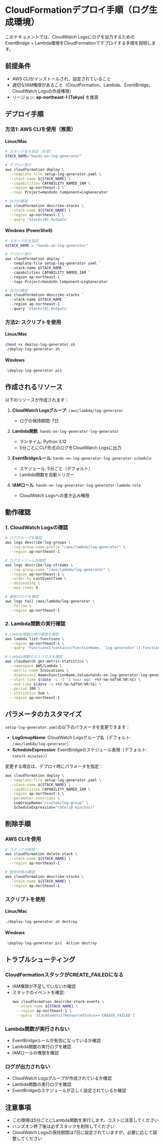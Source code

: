 # CloudFormationデプロイ手順（ログ生成環境）

このドキュメントでは、CloudWatch Logsにログを出力するためのEventBridge + Lambda環境をCloudFormationでデプロイする手順を説明します。

## 前提条件

- AWS CLIがインストールされ、設定されていること
- 適切なIAM権限があること（CloudFormation、Lambda、EventBridge、CloudWatch Logsの作成権限）
- リージョン: **ap-northeast-1 (Tokyo)** を推奨

## デプロイ手順

### 方法1: AWS CLIを使用（推奨）

#### Linux/Mac

```bash
# スタック名を指定（任意）
STACK_NAME="hands-on-log-generator"

# デプロイ実行
aws cloudformation deploy \
  --template-file setup-log-generator.yaml \
  --stack-name ${STACK_NAME} \
  --capabilities CAPABILITY_NAMED_IAM \
  --region ap-northeast-1 \
  --tags Project=HandsOn Component=LogGenerator

# 出力の確認
aws cloudformation describe-stacks \
  --stack-name ${STACK_NAME} \
  --region ap-northeast-1 \
  --query 'Stacks[0].Outputs'
```

#### Windows (PowerShell)

```powershell
# スタック名を指定
$STACK_NAME = "hands-on-log-generator"

# デプロイ実行
aws cloudformation deploy `
  --template-file setup-log-generator.yaml `
  --stack-name $STACK_NAME `
  --capabilities CAPABILITY_NAMED_IAM `
  --region ap-northeast-1 `
  --tags Project=HandsOn Component=LogGenerator

# 出力の確認
aws cloudformation describe-stacks `
  --stack-name $STACK_NAME `
  --region ap-northeast-1 `
  --query 'Stacks[0].Outputs'
```

### 方法2: スクリプトを使用

#### Linux/Mac

```bash
chmod +x deploy-log-generator.sh
./deploy-log-generator.sh
```

#### Windows

```powershell
.\deploy-log-generator.ps1
```

## 作成されるリソース

以下のリソースが作成されます：

1. **CloudWatch Logsグループ**: `/aws/lambda/log-generator`
   - ログの保持期間: 7日

2. **Lambda関数**: `hands-on-log-generator-log-generator`
   - ランタイム: Python 3.12
   - 5分ごとにCLF形式のログをCloudWatch Logsに出力

3. **EventBridgeルール**: `hands-on-log-generator-log-generator-schedule`
   - スケジュール: 5分ごと（デフォルト）
   - Lambda関数を自動トリガー

4. **IAMロール**: `hands-on-log-generator-log-generator-lambda-role`
   - CloudWatch Logsへの書き込み権限

## 動作確認

### 1. CloudWatch Logsの確認

```bash
# ロググループを確認
aws logs describe-log-groups \
  --log-group-name-prefix "/aws/lambda/log-generator" \
  --region ap-northeast-1

# ログストリームを確認
aws logs describe-log-streams \
  --log-group-name "/aws/lambda/log-generator" \
  --region ap-northeast-1 \
  --order-by LastEventTime \
  --descending \
  --max-items 5

# 最新のログを確認
aws logs tail /aws/lambda/log-generator \
  --follow \
  --region ap-northeast-1
```

### 2. Lambda関数の実行確認

```bash
# Lambda関数の実行履歴を確認
aws lambda list-functions \
  --region ap-northeast-1 \
  --query 'Functions[?contains(FunctionName, `log-generator`)].FunctionName'

# Lambda関数のメトリクスを確認
aws cloudwatch get-metric-statistics \
  --namespace AWS/Lambda \
  --metric-name Invocations \
  --dimensions Name=FunctionName,Value=hands-on-log-generator-log-generator \
  --start-time $(date -u -d '1 hour ago' +%Y-%m-%dT%H:%M:%S) \
  --end-time $(date -u +%Y-%m-%dT%H:%M:%S) \
  --period 300 \
  --statistics Sum \
  --region ap-northeast-1
```

## パラメータのカスタマイズ

`setup-log-generator.yaml`の以下のパラメータを変更できます：

- **LogGroupName**: CloudWatch Logsグループ名（デフォルト: `/aws/lambda/log-generator`）
- **ScheduleExpression**: EventBridgeのスケジュール表現（デフォルト: `rate(5 minutes)`）

変更する場合は、デプロイ時にパラメータを指定：

```bash
aws cloudformation deploy \
  --template-file setup-log-generator.yaml \
  --stack-name ${STACK_NAME} \
  --capabilities CAPABILITY_NAMED_IAM \
  --region ap-northeast-1 \
  --parameter-overrides \
    LogGroupName="/custom/log-group" \
    ScheduleExpression="rate(10 minutes)"
```

## 削除手順

### AWS CLIを使用

```bash
# スタックの削除
aws cloudformation delete-stack \
  --stack-name ${STACK_NAME} \
  --region ap-northeast-1

# 削除状態の確認
aws cloudformation describe-stacks \
  --stack-name ${STACK_NAME} \
  --region ap-northeast-1
```

### スクリプトを使用

#### Linux/Mac

```bash
./deploy-log-generator.sh destroy
```

#### Windows

```powershell
.\deploy-log-generator.ps1 -Action destroy
```

## トラブルシューティング

### CloudFormationスタックがCREATE_FAILEDになる

- IAM権限が不足していないか確認
- スタックのイベントを確認:
  ```bash
  aws cloudformation describe-stack-events \
    --stack-name ${STACK_NAME} \
    --region ap-northeast-1 \
    --query 'StackEvents[?ResourceStatus==`CREATE_FAILED`]'
  ```

### Lambda関数が実行されない

- EventBridgeルールが有効になっているか確認
- Lambda関数の実行ログを確認
- IAMロールの権限を確認

### ログが出力されない

- CloudWatch Logsグループが作成されているか確認
- Lambda関数の実行ログを確認
- EventBridgeのスケジュールが正しく設定されているか確認

## 注意事項

- この環境は5分ごとにLambda関数を実行します。コストに注意してください
- ハンズオン終了後は必ずスタックを削除してください
- CloudWatch Logsの保持期間は7日に設定されていますが、必要に応じて調整してください

